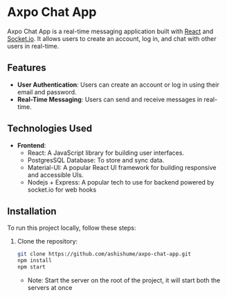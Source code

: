 # Axpo Chat App

Axpo Chat App is a real-time messaging application built with [React](https://reactjs.org/) and [Socket.io](https://socket.io/). It allows users to create an account, log in, and chat with other users in real-time.

## Features

- **User Authentication**: Users can create an account or log in using their email and password.
- **Real-Time Messaging**: Users can send and receive messages in real-time.

## Technologies Used

- **Frontend**:
  - React: A JavaScript library for building user interfaces.
  - PostgresSQL Database: To store and sync data.
  - Material-UI: A popular React UI framework for building responsive and accessible UIs.
  - Nodejs + Express: A popular tech to use for backend powered by socket.io for web hooks

## Installation

To run this project locally, follow these steps:

1. Clone the repository:
   ```bash
   git clone https://github.com/ashishume/axpo-chat-app.git
   npm install
   npm start
   ```
   - Note: Start the server on the root of the project, it will start both the servers at once
